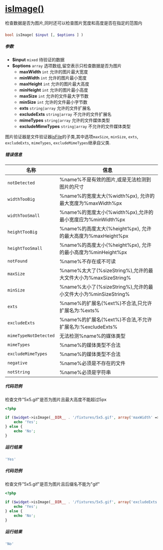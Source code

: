 [isImage()](http://twinh.github.com/widget/api/isImage)
=======================================================

检查数据是否为图片,同时还可以检查图片宽度和高度是否在指定的范围内

### 
```php
bool isImage( $input [, $options ] )
```

##### 参数
* **$input** `mixed` 待验证的数据
* **$options** `array` 选项数组,留空表示只检查数据是否为图片
   *  **maxWidth** `int` 允许的图片最大宽度
   *  **minWidth** `int` 允许的图片最小宽度
   *  **maxHeight** `int` 允许的图片最大高度
   *  **minHeight** `int` 允许的图片最小高度
   *  **maxSize** `int` 允许的文件最大字节数
   *  **minSize** `int` 允许的文件最小字节数
   *  **exts** `string|array` 允许的文件扩展名
   *  **excludeExts** `string|array` 不允许的文件扩展名
   *  **mimeTypes** `string|array` 允许的文件媒体类型
   *  **excludeMimeTypes** `string|array` 不允许的文件媒体类型


图片验证器是文件验证器[isFile](isFile.md)的子类,其中选项`maxSize`, `minSize`, `exts`,
`excludeExts`, `mimeTypes`, `excludeMimeTypes`继承自父类.

##### 错误信息
| **名称**              | **信息**                                                       | 
|-----------------------|----------------------------------------------------------------|
| `notDetected`         | %name%不是有效的图片,或是无法检测到图片的尺寸                  |
| `widthTooBig`         | %name%的宽度太大(%width%px), 允许的最大宽度为%maxWidth%px      |
| `widthTooSmall`       | %name%的宽度太小(%width%px),允许的最小宽度应为%minWidth%px     |
| `heightTooBig`        | %name%的高度太大(%height%px), 允许的最大高度为%maxHeight%px    |
| `heightTooSmall`      | %name%的高度太小(%height%px), 允许的最小高度为%minHeight%px    |
| `notFound`            | %name%不存在或不可读                                           |
| `maxSize`             | %name%太大了(%sizeString%),允许的最大文件大小为%maxSizeString% |
| `minSize`             | %name%太小了(%sizeString%),允许的最小文件大小为%minSizeString% |
| `exts`                | %name%的扩展名(%ext%)不合法,只允许扩展名为:%exts%              |
| `excludeExts`         | %name%的扩展名(%ext%)不合法,不允许扩展名为:%excludeExts%       |
| `mimeTypeNotDetected` | 无法检测%name%的媒体类型                                       |
| `mimeTypes`           | %name%的媒体类型不合法                                         |
| `excludeMimeTypes`    | %name%的媒体类型不合法                                         |
| `negative`            | %name%必须是不存在的文件                                       |
| `notString`           | %name%必须是字符串                                             |


##### 代码范例
检查文件"5x5.gif"是否为图片且最大高度不能超过5px
```php
<?php
 
if ($widget->isImage(__DIR__ . '/fixtures/5x5.gif', array('maxWidth' => 5))) {
    echo 'Yes';
} else {
    echo 'No';
}
```
##### 运行结果
```php
'Yes'
```
##### 代码范例
检查文件"5x5.gif"是否为图片且后缀名不能为"gif"
```php
<?php
 
if ($widget->isImage(__DIR__ . '/fixtures/5x5.gif', array('excludeExts' => 'gif'))) {
    echo 'Yes';
} else {
    echo 'No';
}
```
##### 运行结果
```php
'No'
```
